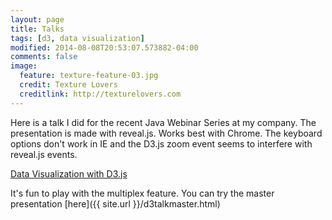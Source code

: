 ```yaml
---
layout: page
title: Talks
tags: [d3, data visualization]
modified: 2014-08-08T20:53:07.573882-04:00
comments: false
image:
  feature: texture-feature-03.jpg
  credit: Texture Lovers
  creditlink: http://texturelovers.com
---
```


Here is a talk I did for the recent Java Webinar Series at my company. The presentation is made with reveal.js. Works best with Chrome. The keyboard options don't work in IE and the D3.js zoom event seems to interfere with reveal.js events. 

<div>
<a markdown="0" href="{{ site.url }}/d3talk.html" class="btn">Data Visualization with D3.js</a>
</div>

It's fun to play with the multiplex feature. You can try the master presentation [here]({{ site.url }}/d3talkmaster.html)


